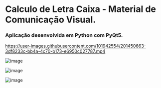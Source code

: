 # Calculo de Letra Caixa - Material de Comunicação Visual.

### Aplicação desenvolvida em Python com PyQt5.

https://user-images.githubusercontent.com/101942554/201450663-3df8233c-bb4a-4c70-b173-e6950c027787.mp4

![image](https://user-images.githubusercontent.com/101942554/201452446-3acca310-19bc-4828-9672-7b40595f4b0b.png)

![image](https://user-images.githubusercontent.com/101942554/201242687-caa26172-062d-4899-b476-0a3762547d98.png)

![image](https://user-images.githubusercontent.com/101942554/201242805-9cf9f9e4-c361-4fe5-9d97-fdd832310c78.png)

